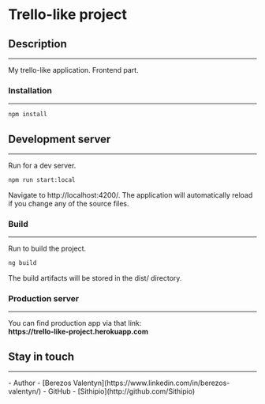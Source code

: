 <h1>Trello-like project</h1>


<h2>Description</h2>
<hr>
My trello-like application. Frontend part.

<h3>Installation</h3>
<hr>

```bash
npm install
```
<h2>Development server</h2>
<hr>
Run  for a dev server.

```bash
npm run start:local
```
Navigate to http://localhost:4200/. The application will automatically reload if you change any of the source files.

<h3>Build</h3>
<hr>
Run to build the project. 

```bash
ng build
```
The build artifacts will be stored in the dist/ directory.


<h3>Production server</h3>
<hr>
You can find production app via that link: <br>
<strong>https://trello-like-project.herokuapp.com</strong>


<h2>Stay in touch</h2>
<hr>
- Author - [Berezos Valentyn](https://www.linkedin.com/in/berezos-valentyn/)
- GitHub - [Sithipio](http://github.com/Sithipio)
